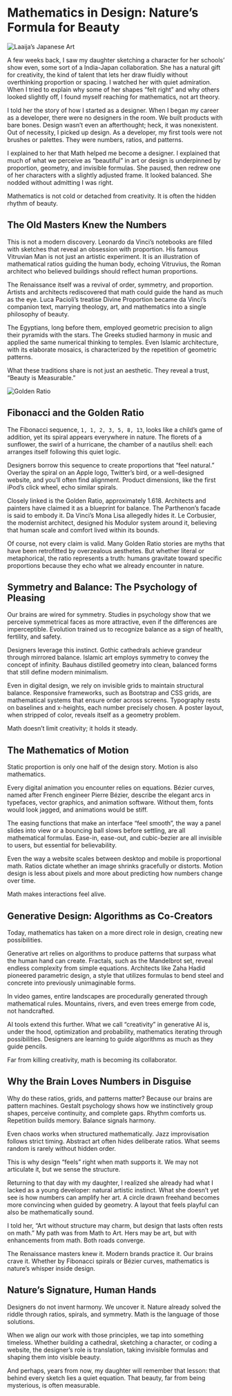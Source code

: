 # Mathematics in Design: Nature’s Formula for Beauty

<img class="medium right" src="/static/2025/laaija-japanese-art.webp" alt="Laaija’s Japanese Art" loading="lazy">

A few weeks back, I saw my daughter sketching a character for her schools’ show even, some sort of a India-Japan collaboration. She has a natural gift for creativity, the kind of talent that lets her draw fluidly without overthinking proportion or spacing. I watched her with quiet admiration. When I tried to explain why some of her shapes “felt right” and why others looked slightly off, I found myself reaching for mathematics, not art theory.

I told her the story of how I started as a designer. When I began my career as a developer, there were no designers in the room. We built products with bare bones. Design wasn’t even an afterthought; heck, it was nonexistent. Out of necessity, I picked up design. As a developer, my first tools were not brushes or palettes. They were numbers, ratios, and patterns.

I explained to her that Math helped me become a designer. I explained that much of what we perceive as “beautiful” in art or design is underpinned by proportion, geometry, and invisible formulas. She paused, then redrew one of her characters with a slightly adjusted frame. It looked balanced. She nodded without admitting I was right.

Mathematics is not cold or detached from creativity. It is often the hidden rhythm of beauty.

## The Old Masters Knew the Numbers

This is not a modern discovery. Leonardo da Vinci’s notebooks are filled with sketches that reveal an obsession with proportion. His famous Vitruvian Man is not just an artistic experiment. It is an illustration of mathematical ratios guiding the human body, echoing Vitruvius, the Roman architect who believed buildings should reflect human proportions.

The Renaissance itself was a revival of order, symmetry, and proportion. Artists and architects rediscovered that math could guide the hand as much as the eye. Luca Pacioli’s treatise Divine Proportion became da Vinci’s companion text, marrying theology, art, and mathematics into a single philosophy of beauty.

The Egyptians, long before them, employed geometric precision to align their pyramids with the stars. The Greeks studied harmony in music and applied the same numerical thinking to temples. Even Islamic architecture, with its elaborate mosaics, is characterized by the repetition of geometric patterns.

What these traditions share is not just an aesthetic. They reveal a trust, “Beauty is Measurable.”

<img class="large" src="/static/2025/golden-ratio-animated.svg" alt="Golden Ratio">

## Fibonacci and the Golden Ratio

The Fibonacci sequence, `1, 1, 2, 3, 5, 8, 13`, looks like a child’s game of addition, yet its spiral appears everywhere in nature. The florets of a sunflower, the swirl of a hurricane, the chamber of a nautilus shell: each arranges itself following this quiet logic.

Designers borrow this sequence to create proportions that “feel natural.” Overlay the spiral on an Apple logo, Twitter’s bird, or a well-designed website, and you’ll often find alignment. Product dimensions, like the first iPod’s click wheel, echo similar spirals.

Closely linked is the Golden Ratio, approximately 1.618. Architects and painters have claimed it as a blueprint for balance. The Parthenon’s facade is said to embody it. Da Vinci’s Mona Lisa allegedly hides it. Le Corbusier, the modernist architect, designed his Modulor system around it, believing that human scale and comfort lived within its bounds.

Of course, not every claim is valid. Many Golden Ratio stories are myths that have been retrofitted by overzealous aesthetes. But whether literal or metaphorical, the ratio represents a truth: humans gravitate toward specific proportions because they echo what we already encounter in nature.

## Symmetry and Balance: The Psychology of Pleasing

Our brains are wired for symmetry. Studies in psychology show that we perceive symmetrical faces as more attractive, even if the differences are imperceptible. Evolution trained us to recognize balance as a sign of health, fertility, and safety.

Designers leverage this instinct. Gothic cathedrals achieve grandeur through mirrored balance. Islamic art employs symmetry to convey the concept of infinity. Bauhaus distilled geometry into clean, balanced forms that still define modern minimalism.

Even in digital design, we rely on invisible grids to maintain structural balance. Responsive frameworks, such as Bootstrap and CSS grids, are mathematical systems that ensure order across screens. Typography rests on baselines and x-heights, each number precisely chosen. A poster layout, when stripped of color, reveals itself as a geometry problem.

Math doesn’t limit creativity; it holds it steady.

## The Mathematics of Motion

Static proportion is only one half of the design story. Motion is also mathematics.

Every digital animation you encounter relies on equations. Bézier curves, named after French engineer Pierre Bézier, describe the elegant arcs in typefaces, vector graphics, and animation software. Without them, fonts would look jagged, and animations would be stiff.

The easing functions that make an interface “feel smooth”, the way a panel slides into view or a bouncing ball slows before settling, are all mathematical formulas. Ease-in, ease-out, and cubic-bezier are all invisible to users, but essential for believability.

Even the way a website scales between desktop and mobile is proportional math. Ratios dictate whether an image shrinks gracefully or distorts. Motion design is less about pixels and more about predicting how numbers change over time.

Math makes interactions feel alive.

## Generative Design: Algorithms as Co-Creators

Today, mathematics has taken on a more direct role in design, creating new possibilities.

Generative art relies on algorithms to produce patterns that surpass what the human hand can create. Fractals, such as the Mandelbrot set, reveal endless complexity from simple equations. Architects like Zaha Hadid pioneered parametric design, a style that utilizes formulas to bend steel and concrete into previously unimaginable forms.

In video games, entire landscapes are procedurally generated through mathematical rules. Mountains, rivers, and even trees emerge from code, not handcrafted.

AI tools extend this further. What we call “creativity” in generative AI is, under the hood, optimization and probability, mathematics iterating through possibilities. Designers are learning to guide algorithms as much as they guide pencils.

Far from killing creativity, math is becoming its collaborator.

## Why the Brain Loves Numbers in Disguise

Why do these ratios, grids, and patterns matter? Because our brains are pattern machines. Gestalt psychology shows how we instinctively group shapes, perceive continuity, and complete gaps. Rhythm comforts us. Repetition builds memory. Balance signals harmony.

Even chaos works when structured mathematically. Jazz improvisation follows strict timing. Abstract art often hides deliberate ratios. What seems random is rarely without hidden order.

This is why design “feels” right when math supports it. We may not articulate it, but we sense the structure.

Returning to that day with my daughter, I realized she already had what I lacked as a young developer: natural artistic instinct. What she doesn’t yet see is how numbers can amplify her art. A circle drawn freehand becomes more convincing when guided by geometry. A layout that feels playful can also be mathematically sound.

I told her, “Art without structure may charm, but design that lasts often rests on math.” My path was from Math to Art. Hers may be art, but with enhancements from math. Both roads converge.

The Renaissance masters knew it. Modern brands practice it. Our brains crave it. Whether by Fibonacci spirals or Bézier curves, mathematics is nature’s whisper inside design.

## Nature’s Signature, Human Hands

Designers do not invent harmony. We uncover it. Nature already solved the riddle through ratios, spirals, and symmetry. Math is the language of those solutions.

When we align our work with those principles, we tap into something timeless. Whether building a cathedral, sketching a character, or coding a website, the designer’s role is translation, taking invisible formulas and shaping them into visible beauty.

And perhaps, years from now, my daughter will remember that lesson: that behind every sketch lies a quiet equation. That beauty, far from being mysterious, is often measurable.